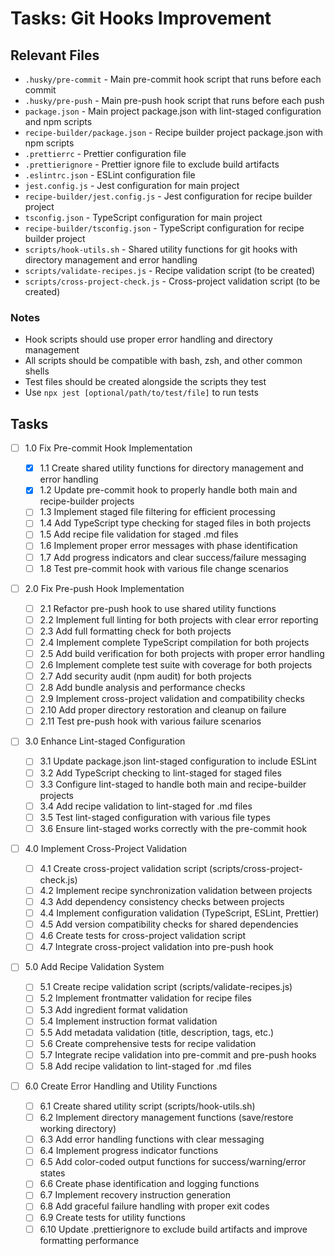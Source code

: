 # Tasks: Git Hooks Improvement

## Relevant Files

- `.husky/pre-commit` - Main pre-commit hook script that runs before each commit
- `.husky/pre-push` - Main pre-push hook script that runs before each push
- `package.json` - Main project package.json with lint-staged configuration and npm scripts
- `recipe-builder/package.json` - Recipe builder project package.json with npm scripts
- `.prettierrc` - Prettier configuration file
- `.prettierignore` - Prettier ignore file to exclude build artifacts
- `.eslintrc.json` - ESLint configuration file
- `jest.config.js` - Jest configuration for main project
- `recipe-builder/jest.config.js` - Jest configuration for recipe builder project
- `tsconfig.json` - TypeScript configuration for main project
- `recipe-builder/tsconfig.json` - TypeScript configuration for recipe builder project
- `scripts/hook-utils.sh` - Shared utility functions for git hooks with directory management and error handling
- `scripts/validate-recipes.js` - Recipe validation script (to be created)
- `scripts/cross-project-check.js` - Cross-project validation script (to be created)

### Notes

- Hook scripts should use proper error handling and directory management
- All scripts should be compatible with bash, zsh, and other common shells
- Test files should be created alongside the scripts they test
- Use `npx jest [optional/path/to/test/file]` to run tests

## Tasks

- [ ] 1.0 Fix Pre-commit Hook Implementation

  - [x] 1.1 Create shared utility functions for directory management and error handling
  - [x] 1.2 Update pre-commit hook to properly handle both main and recipe-builder projects
  - [ ] 1.3 Implement staged file filtering for efficient processing
  - [ ] 1.4 Add TypeScript type checking for staged files in both projects
  - [ ] 1.5 Add recipe file validation for staged .md files
  - [ ] 1.6 Implement proper error messages with phase identification
  - [ ] 1.7 Add progress indicators and clear success/failure messaging
  - [ ] 1.8 Test pre-commit hook with various file change scenarios

- [ ] 2.0 Fix Pre-push Hook Implementation

  - [ ] 2.1 Refactor pre-push hook to use shared utility functions
  - [ ] 2.2 Implement full linting for both projects with clear error reporting
  - [ ] 2.3 Add full formatting check for both projects
  - [ ] 2.4 Implement complete TypeScript compilation for both projects
  - [ ] 2.5 Add build verification for both projects with proper error handling
  - [ ] 2.6 Implement complete test suite with coverage for both projects
  - [ ] 2.7 Add security audit (npm audit) for both projects
  - [ ] 2.8 Add bundle analysis and performance checks
  - [ ] 2.9 Implement cross-project validation and compatibility checks
  - [ ] 2.10 Add proper directory restoration and cleanup on failure
  - [ ] 2.11 Test pre-push hook with various failure scenarios

- [ ] 3.0 Enhance Lint-staged Configuration

  - [ ] 3.1 Update package.json lint-staged configuration to include ESLint
  - [ ] 3.2 Add TypeScript checking to lint-staged for staged files
  - [ ] 3.3 Configure lint-staged to handle both main and recipe-builder projects
  - [ ] 3.4 Add recipe validation to lint-staged for .md files
  - [ ] 3.5 Test lint-staged configuration with various file types
  - [ ] 3.6 Ensure lint-staged works correctly with the pre-commit hook

- [ ] 4.0 Implement Cross-Project Validation

  - [ ] 4.1 Create cross-project validation script (scripts/cross-project-check.js)
  - [ ] 4.2 Implement recipe synchronization validation between projects
  - [ ] 4.3 Add dependency consistency checks between projects
  - [ ] 4.4 Implement configuration validation (TypeScript, ESLint, Prettier)
  - [ ] 4.5 Add version compatibility checks for shared dependencies
  - [ ] 4.6 Create tests for cross-project validation script
  - [ ] 4.7 Integrate cross-project validation into pre-push hook

- [ ] 5.0 Add Recipe Validation System

  - [ ] 5.1 Create recipe validation script (scripts/validate-recipes.js)
  - [ ] 5.2 Implement frontmatter validation for recipe files
  - [ ] 5.3 Add ingredient format validation
  - [ ] 5.4 Implement instruction format validation
  - [ ] 5.5 Add metadata validation (title, description, tags, etc.)
  - [ ] 5.6 Create comprehensive tests for recipe validation
  - [ ] 5.7 Integrate recipe validation into pre-commit and pre-push hooks
  - [ ] 5.8 Add recipe validation to lint-staged for .md files

- [ ] 6.0 Create Error Handling and Utility Functions
  - [ ] 6.1 Create shared utility script (scripts/hook-utils.sh)
  - [ ] 6.2 Implement directory management functions (save/restore working directory)
  - [ ] 6.3 Add error handling functions with clear messaging
  - [ ] 6.4 Implement progress indicator functions
  - [ ] 6.5 Add color-coded output functions for success/warning/error states
  - [ ] 6.6 Create phase identification and logging functions
  - [ ] 6.7 Implement recovery instruction generation
  - [ ] 6.8 Add graceful failure handling with proper exit codes
  - [ ] 6.9 Create tests for utility functions
  - [ ] 6.10 Update .prettierignore to exclude build artifacts and improve formatting performance
